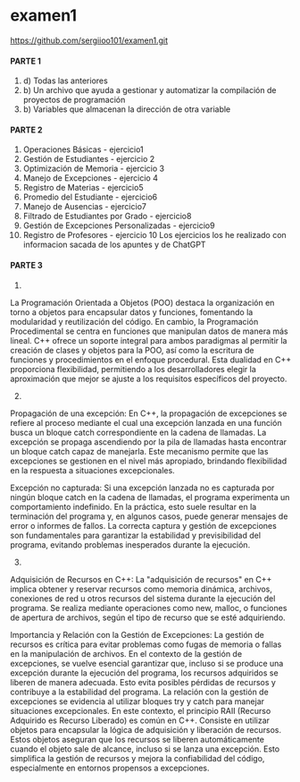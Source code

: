 # examen1
https://github.com/sergiioo101/examen1.git

#### PARTE 1
1. d) Todas las anteriores
2. b) Un archivo que ayuda a gestionar y automatizar la compilación de proyectos de programación
3. b) Variables que almacenan la dirección de otra variable

#### PARTE 2
1. Operaciones Básicas - ejercicio1
2. Gestión de Estudiantes - ejercicio 2
3. Optimización de Memoria - ejercicio 3
4. Manejo de Excepciones - ejercicio 4
5. Registro de Materias - ejercicio5
6. Promedio del Estudiante - ejercicio6
7. Manejo de Ausencias - ejercicio7
8. Filtrado de Estudiantes por Grado - ejercicio8
9. Gestión de Excepciones Personalizadas - ejercicio9
10. Registro de Profesores - ejercicio 10
Los ejercicios los he realizado con informacion sacada de los apuntes y de ChatGPT

#### PARTE 3
1.
La Programación Orientada a Objetos (POO) destaca la organización en torno a objetos para encapsular datos y funciones, fomentando la modularidad y reutilización del código. En cambio, la Programación Procedimental se centra en funciones que manipulan datos de manera más lineal. C++ ofrece un soporte integral para ambos paradigmas al permitir la creación de clases y objetos para la POO, así como la escritura de funciones y procedimientos en el enfoque procedural. Esta dualidad en C++ proporciona flexibilidad, permitiendo a los desarrolladores elegir la aproximación que mejor se ajuste a los requisitos específicos del proyecto.

2. 
Propagación de una excepción:
En C++, la propagación de excepciones se refiere al proceso mediante el cual una excepción lanzada en una función busca un bloque catch correspondiente en la cadena de llamadas. La excepción se propaga ascendiendo por la pila de llamadas hasta encontrar un bloque catch capaz de manejarla. Este mecanismo permite que las excepciones se gestionen en el nivel más apropiado, brindando flexibilidad en la respuesta a situaciones excepcionales.

Excepción no capturada:
Si una excepción lanzada no es capturada por ningún bloque catch en la cadena de llamadas, el programa experimenta un comportamiento indefinido. En la práctica, esto suele resultar en la terminación del programa y, en algunos casos, puede generar mensajes de error o informes de fallos. La correcta captura y gestión de excepciones son fundamentales para garantizar la estabilidad y previsibilidad del programa, evitando problemas inesperados durante la ejecución.

3.
Adquisición de Recursos en C++:
La "adquisición de recursos" en C++ implica obtener y reservar recursos como memoria dinámica, archivos, conexiones de red u otros recursos del sistema durante la ejecución del programa. Se realiza mediante operaciones como new, malloc, o funciones de apertura de archivos, según el tipo de recurso que se esté adquiriendo.

Importancia y Relación con la Gestión de Excepciones:
La gestión de recursos es crítica para evitar problemas como fugas de memoria o fallas en la manipulación de archivos. En el contexto de la gestión de excepciones, se vuelve esencial garantizar que, incluso si se produce una excepción durante la ejecución del programa, los recursos adquiridos se liberen de manera adecuada. Esto evita posibles pérdidas de recursos y contribuye a la estabilidad del programa. La relación con la gestión de excepciones se evidencia al utilizar bloques try y catch para manejar situaciones excepcionales. En este contexto, el principio RAII (Recurso Adquirido es Recurso Liberado) es común en C++. Consiste en utilizar objetos para encapsular la lógica de adquisición y liberación de recursos. Estos objetos aseguran que los recursos se liberen automáticamente cuando el objeto sale de alcance, incluso si se lanza una excepción. Esto simplifica la gestión de recursos y mejora la confiabilidad del código, especialmente en entornos propensos a excepciones.
